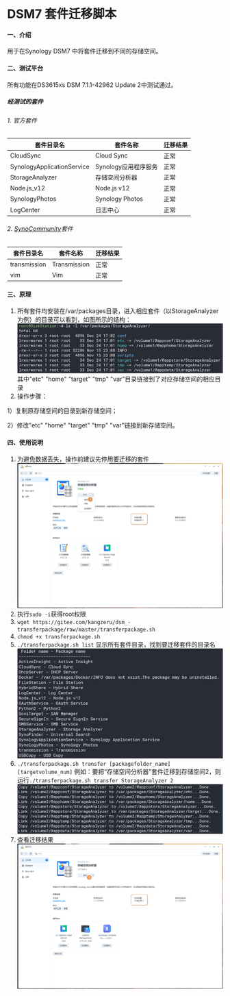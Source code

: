 # DSM7 套件迁移脚本

#### 一、介绍
用于在Synology DSM7 中将套件迁移到不同的存储空间。

#### 二、测试平台
所有功能在DS3615xs DSM 7.1.1-42962 Update 2中测试通过。
##### 经测试的套件
###### 1. 官方套件
| 套件目录名 | 套件名称 | 迁移结果 |
|-------|------|----|
| CloudSync |  Cloud Sync    | 正常   |
|  SynologyApplicationService     |  Synology应用程序服务    |  正常  |
|   StorageAnalyzer    |  存储空间分析器    |  正常  |
|   Node.js_v12    |  Node.js v12  | 正常   |
|   SynologyPhotos    |  Synology Photos    | 正常   |
|  LogCenter     |  日志中心    | 正常   |

###### 2. [SynoCommunity](https://packages.synocommunity.com)套件
| 套件目录名 | 套件名称 | 迁移结果 |
|-------|------|----|
|    transmission   |   Transmission   | 正常    |
|    vim   |   Vim   |  正常   |

#### 三、原理

1.  所有套件均安装在/var/packages目录，进入相应套件（以StorageAnalyzer为例）的目录可以看到，如图所示的结构：
![输入图片说明](pic/2022-12-24%2017%2003%2023.png)
其中"etc" "home" "target" "tmp" "var"目录链接到了对应存储空间的相应目录
2.  操作步骤：

 1）复制原存储空间的目录到新存储空间；

 2）修改"etc" "home" "target" "tmp" "var"链接到新存储空间。

#### 四、使用说明

1.  为避免数据丢失，操作前建议先停用要迁移的套件
![输入图片说明](pic/2022-12-24%2016%2035%2000.png)
2. 执行`sudo -i`获得root权限
3. `wget https://gitee.com/kangzeru/dsm_-transferpackage/raw/master/transferpackage.sh`
4. `chmod +x transferpackage.sh`
5. `./transferpackage.sh list`
 显示所有套件目录，找到要迁移套件的目录名
![输入图片说明](pic/2022-12-28%2011%2002%2007.png)
6. `./transferpackage.sh transfer [packagefolder_name] [targetvolume_num]`
 例如：要把“存储空间分析器”套件迁移到存储空间2，则运行`./transferpackage.sh transfer StorageAnalyzer 2`
![输入图片说明](pic/2022-12-24%2017%2004%2030(1).png)
7. 查看迁移结果
![输入图片说明](pic/2022-12-24%2016%2052%2007.png)


